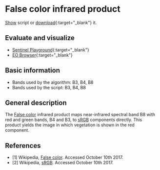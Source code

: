 # False color infrared product

<a href="#" id='togglescript'>Show</a> script or [download](script.js){:target="_blank"} it.
<div id='script_view' style="display:none">
{% highlight javascript %}
      {% include_relative script.js %}
{% endhighlight %}
</div>

## Evaluate and visualize
 - [Sentinel Playground](http://apps.sentinel-hub.com/sentinel-playground/?source=S2&lat=41.77643254375405&lng=12.69744873046875&zoom=10&preset=CUSTOM&layers=B04,B03,B02&maxcc=20&gain=1&gamma=1&time=2015-01-01%7C2017-10-10&atmFilter=&showDates=false&evalscript=cmV0dXJuIFtCMDQqMi41LEIwMyoyLjUsQjAyKjIuNV0%3D&evalscripturl=https://raw.githubusercontent.com/batic/customScripts/master/sentinel-2/false_color_infrared/script.js){:target="_blank"}
 - [EO Browser](http://apps.sentinel-hub.com/eo-browser/#lat=41.9&lng=12.5&zoom=10&datasource=Sentinel-2%20L1C&time=2017-10-08&preset=CUSTOM&layers=B01,B02,B03&evalscript=bGV0IGdhaW4gPSAyLjU7CnJldHVybiBbQjA4LCBCMDQsIEIwM10ubWFwKGEgPT4gZ2FpbiAqIGEpOwo%3D){:target="_blank"}

## Basic information
- Bands used by the algorithm: B3, B4, B8
- Bands used by the script: B3, B4, B8

## General description

The [False color](https://en.wikipedia.org/wiki/False_color) infrared product maps near-infrared spectral band B8 with red and green bands, B4 and B3, to [sRGB](https://en.wikipedia.org/wiki/SRGB) components directly. This product yields the image in which vegetation is shown in the red component.

## References
- [1] Wikipedia, [False color](https://en.wikipedia.org/wiki/False_color). Accessed October 10th 2017.
- [2] Wikipedia, [sRGB](https://en.wikipedia.org/wiki/SRGB). Accessed October 10th 2017.
